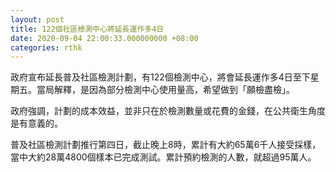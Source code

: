 ```yaml
---
layout: post
title: 122個社區檢測中心將延長運作多4日
date: 2020-09-04 22:00:33.000000000 +08:00
categories: rthk
---
```


政府宣布延長普及社區檢測計劃，有122個檢測中心，將會延長運作多4日至下星期五。當局解釋，是因為部分檢測中心使用量高，希望做到「願檢盡檢」。

政府強調，計劃的成本效益，並非只在於檢測數量或花費的金錢，在公共衛生角度是有意義的。

普及社區檢測計劃推行第四日，截止晚上8時，累計有大約65萬6千人接受採樣，當中大約28萬4800個樣本已完成測試。累計預約檢測的人數，就超過95萬人。
